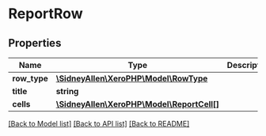 # ReportRow

## Properties
Name | Type | Description | Notes
------------ | ------------- | ------------- | -------------
**row_type** | [**\SidneyAllen\XeroPHP\Model\RowType**](RowType.md) |  | [optional] 
**title** | **string** |  | [optional] 
**cells** | [**\SidneyAllen\XeroPHP\Model\ReportCell[]**](ReportCell.md) |  | [optional] 

[[Back to Model list]](../README.md#documentation-for-models) [[Back to API list]](../README.md#documentation-for-api-endpoints) [[Back to README]](../README.md)



